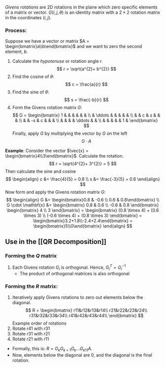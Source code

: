 *Givens rotations* are 2D rotations in the plane which zero specific elements of a matrix or vector. $G(i, j, \theta)$ is an identity matrix with a $2\times2$ rotation matrix in the coordinates $(i, j)$.

### Process:
Suppose we have a vector or matrix $A = \begin{bmatrix}a\\b\end{bmatrix}$ and we want to zero the second element, $b$.

1. Calculate the *hypotenuse* or rotation angle $r$.
$$
r = \sqrt{a^{2}+ b^{2}}
$$
2. Find the cosine of $\theta$:
$$
c = \frac{a}{r}
$$
3. Find the sine of $\theta$:
$$
s = \frac{-b}{r}
$$
4. Form the Givens rotation matrix $G$:
$$
G = \begin{bmatrix} 1 & & & & & & \\ & \ddots & & & & & \\ & & c & s & & & \\ & & -s & c & & & \\ & & & & \ddots & & \\ & & & & & 1 & \end{bmatrix}
$$
Finally, apply $G$ by multiplying the vector by $G$ on the left
$$
G \cdot A
$$

**Example**:
Consider the vector $\vec{x} = \begin{bmatrix}4\\3\end{bmatrix}$. 
Calculate the rotation.
$$
r = \sqrt{4^{2}+ 3^{2}} = 5
$$
Then calculate the sine and cosine
$$
\begin{align}
c &= \frac{4}{5} = 0.8 \\
s &= \frac{-3}{5} = 0.6
\end{align}
$$
Now form and apply the Givens rotation matrix $G$:
$$
\begin{align}
G &= \begin{bmatrix}0.8 & -0.6 \\ 0.6 & 0.8\end{bmatrix} \\
G \cdot \mathbf{x} &= \begin{bmatrix} 0.8 & 0.6 \\ -0.6 & 0.8 \end{bmatrix} \begin{bmatrix} 4 \\ 3 \end{bmatrix} = \begin{bmatrix} (0.8 \times 4) + (0.6 \times 3) \\ (-0.6 \times 4) + (0.8 \times 3) \end{bmatrix} = \begin{bmatrix}3.2+1.8\\-2.4+2.4\end{bmatrix} = \begin{bmatrix}5\\0\end{bmatrix}
\end{align}
$$

## Use in the [[QR Decomposition]]
### Forming the $Q$ matrix

1. Each Givens rotation $G_{i}$ is orthogonal. Hence, $G_{i}^{T}=G_{i}^{-1}$
	* The product of orthogonal matrices is also orthogonal
### Forming the $R$ matrix:
1. Iteratively apply Givens rotations to zero out elements below the diagonal.
$$
R = \begin{bmatrix}
r11&r12&r13&r14\\
r21&r22&r23&r24\\
r31&r32&r33&r34\\
r41&r42&r43&r44\\
\end{bmatrix}
$$
Example order of rotations
1. Rotate $r41$ with $r31$
2. Rotate $r31$ with $r21$
3. Rotate $r21$ with $r11$
* Formally, this is: $R=G_{k}G_{k+1}G_{k}\dots G_{k11}A$. 
* Now, elements below the diagonal are $0$, and the diagonal is the final rotation.

